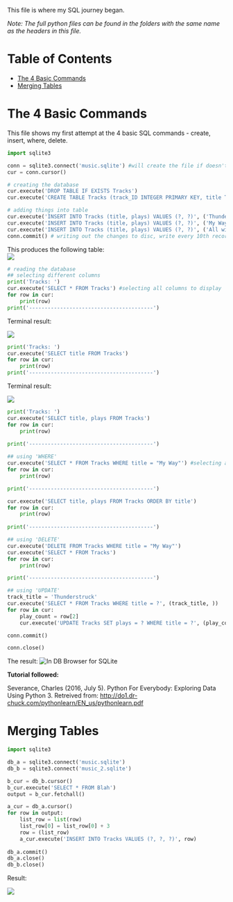 This file is where my SQL journey began.

*Note: The full python files can be found in the folders with the same name as the headers in this file.*

# Table of Contents

* [The 4 Basic Commands](#The-4-Basic-Commands)
* [Merging Tables](#Merging-Tables)

# The 4 Basic Commands

This file shows my first attempt at the 4 basic SQL commands - create, insert, where, delete. 

```python
import sqlite3

conn = sqlite3.connect('music.sqlite') #will create the file if doesn't already exists
cur = conn.cursor()

# creating the database
cur.execute('DROP TABLE IF EXISTS Tracks')
cur.execute('CREATE TABLE Tracks (track_ID INTEGER PRIMARY KEY, title TEXT, plays INTEGER)')

# adding things into table
cur.execute('INSERT INTO Tracks (title, plays) VALUES (?, ?)', ('Thunderstruck', 20))
cur.execute('INSERT INTO Tracks (title, plays) VALUES (?, ?)', ('My Way', 15))
cur.execute('INSERT INTO Tracks (title, plays) VALUES (?, ?)', ('All with you', 100))
conn.commit() # writing out the changes to disc, write every 10th record, for e.g.
```

This produces the following table:  
![](https://github.com/ezhentan/schoolprojects/blob/master/Exploring%20SQL%20Basics/The%204%20Basic%20Commands/Images/DB%20Browser%201.png)

```python
# reading the database
## selecting different columns
print('Tracks: ')
cur.execute('SELECT * FROM Tracks') #selecting all columns to display
for row in cur:
    print(row)
print('----------------------------------------')
```

Terminal result:  


![](https://github.com/ezhentan/schoolprojects/blob/master/Exploring%20SQL%20Basics/The%204%20Basic%20Commands/Images/Terminal%203.png)

```python
print('Tracks: ')
cur.execute('SELECT title FROM Tracks')
for row in cur:
    print(row)
print('----------------------------------------')
```

Terminal result:


![](https://github.com/ezhentan/schoolprojects/blob/master/Exploring%20SQL%20Basics/The%204%20Basic%20Commands/Images/Terminal%202.png)

```python    
print('Tracks: ')
cur.execute('SELECT title, plays FROM Tracks')
for row in cur:
    print(row)
    
print('----------------------------------------')

## using 'WHERE'
cur.execute('SELECT * FROM Tracks WHERE title = "My Way"') #selecting a track by title
for row in cur:
    print(row)

print('----------------------------------------')

cur.execute('SELECT title, plays FROM Tracks ORDER BY title')
for row in cur:
    print(row)
    
print('----------------------------------------')

## using 'DELETE'
cur.execute('DELETE FROM Tracks WHERE title = "My Way"')
cur.execute('SELECT * FROM Tracks')
for row in cur:
    print(row)

print('----------------------------------------')

## using 'UPDATE'
track_title = 'Thunderstruck'
cur.execute('SELECT * FROM Tracks WHERE title = ?', (track_title, ))
for row in cur:
    play_count = row[2]
    cur.execute('UPDATE Tracks SET plays = ? WHERE title = ?', (play_count + 1, track_title))

conn.commit()

conn.close()
```
The result: 
![In DB Browser for SQLite](https://github.com/ezhentan/schoolprojects/blob/master/Exploring%20SQL%20Basics/The%204%20Basic%20Commands/Images/DB%20Browser%204.png)

**Tutorial followed:**

Severance, Charles (2016, July 5). Python For Everybody: Exploring Data Using Python 3. Retreived from: http://do1.dr-chuck.com/pythonlearn/EN_us/pythonlearn.pdf

# Merging Tables

```python
import sqlite3

db_a = sqlite3.connect('music.sqlite')
db_b = sqlite3.connect('music_2.sqlite')

b_cur = db_b.cursor()
b_cur.execute('SELECT * FROM Blah')
output = b_cur.fetchall()

a_cur = db_a.cursor()
for row in output:
    list_row = list(row)
    list_row[0] = list_row[0] + 3
    row = (list_row)
    a_cur.execute('INSERT INTO Tracks VALUES (?, ?, ?)', row)
    
db_a.commit()
db_a.close()
db_b.close()
```

Result:

![](https://github.com/ezhentan/schoolprojects/blob/master/Exploring%20SQL%20Basics/The%204%20Basic%20Commands/Images/DB%20Browser%203.png)
